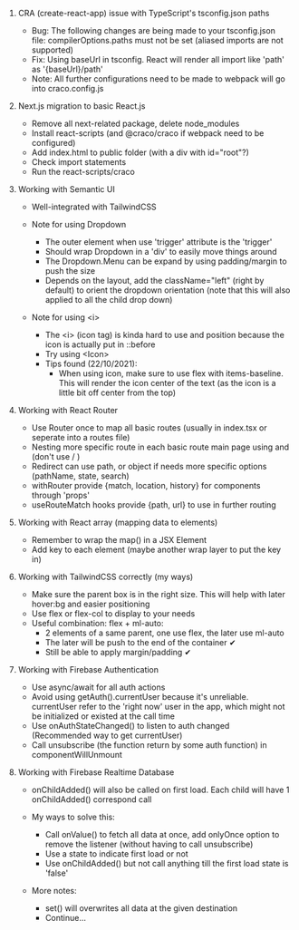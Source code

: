 
1. CRA (create-react-app) issue with TypeScript's tsconfig.json paths
    - Bug: The following changes are being made to your tsconfig.json file: compilerOptions.paths must not be set (aliased imports are not supported)
    - Fix: Using baseUrl in tsconfig. React will render all import like 'path' as '{baseUrl}/path'
    - Note: All further configurations need to be made to webpack will go into craco.config.js

2. Next.js migration to basic React.js
    - Remove all next-related package, delete node_modules
    - Install react-scripts (and @craco/craco if webpack need to be configured)
    - Add index.html to public folder (with a div with id="root"?)
    - Check import statements
    - Run the react-scripts/craco 

3. Working with Semantic UI
    - Well-integrated with TailwindCSS
  
    - Note for using Dropdown
      - The outer element when use 'trigger' attribute is the 'trigger'
      - Should wrap Dropdown in a 'div' to easily move things around
      - The Dropdown.Menu can be expand by using padding/margin to push the size
      - Depends on the layout, add the className="left" (right by default) to orient the dropdown orientation (note that this will also applied to all the child drop down)
  
    - Note for using \<i\>
      - The \<i\> (icon tag) is kinda hard to use and position because the icon is actually put in ::before
      - Try using \<Icon\> 
      - Tips found (22/10/2021):
        - When using icon, make sure to use flex with items-baseline. This will render the icon center of the text (as the icon is a little bit off center from the top)

4. Working with React Router
    - Use Router once to map all basic routes (usually in index.tsx or seperate into a routes file)
    - Nesting more specific route in each basic route main page using <Switch> and <Route> (don't use <Router> / <BrowserRouter>)
    - Redirect can use path, or object if needs more specific options (pathName, state, search)
    - withRouter provide {match, location, history} for components through 'props'
    - useRouteMatch hooks provide {path, url} to use in further routing

5. Working with React array (mapping data to elements)
    - Remember to wrap the map() in a JSX Element
    - Add key to each element (maybe another wrap layer to put the key in)

6. Working with TailwindCSS correctly (my ways)
    - Make sure the parent box is in the right size. This will help with later hover:bg and easier positioning
    - Use flex or flex-col to display to your needs
    - Useful combination: flex + ml-auto:
      - 2 elements of a same parent, one use flex, the later use ml-auto
      - The later will be push to the end of the container ✔
      - Still be able to apply margin/padding ✔

7. Working with Firebase Authentication
    - Use async/await for all auth actions
    - Avoid using getAuth().currentUser because it's unreliable. currentUser refer to the 'right now' user in the app, which might not be initialized or existed at the call time
    - Use onAuthStateChanged() to listen to auth changed (Recommended way to get currentUser)
    - Call unsubscribe (the function return by some auth function) in componentWillUnmount

8. Working with Firebase Realtime Database
    - onChildAdded() will also be called on first load. Each child will have 1 onChildAdded() correspond call
    - My ways to solve this: 
        - Call onValue() to fetch all data at once, add onlyOnce option to remove the listener (without having to call unsubscribe)
        - Use a state to indicate first load or not
        - Use onChildAdded() but not call anything till the first load state is 'false'

    - More notes:
        - set() will overwrites all data at the given destination
        - Continue...

